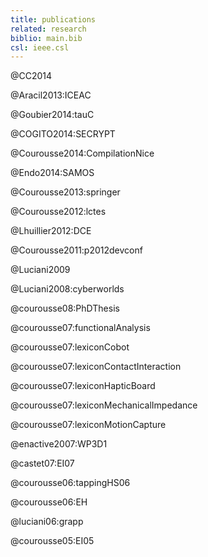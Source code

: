 ```yaml
---
title: publications
related: research
biblio: main.bib
csl: ieee.csl
---
```



@CC2014

@Aracil2013:ICEAC

@Goubier2014:tauC

@COGITO2014:SECRYPT

@Courousse2014:CompilationNice

@Endo2014:SAMOS

@Courousse2013:springer

@Courousse2012:lctes

@Lhuillier2012:DCE

@Courousse2011:p2012devconf

@Luciani2009

@Luciani2008:cyberworlds

@courousse08:PhDThesis

@courousse07:functionalAnalysis

@courousse07:lexiconCobot

@courousse07:lexiconContactInteraction

@courousse07:lexiconHapticBoard

@courousse07:lexiconMechanicalImpedance

@courousse07:lexiconMotionCapture

@enactive2007:WP3D1

@castet07:EI07

@courousse06:tappingHS06

@courousse06:EH

@luciani06:grapp

@courousse05:EI05

